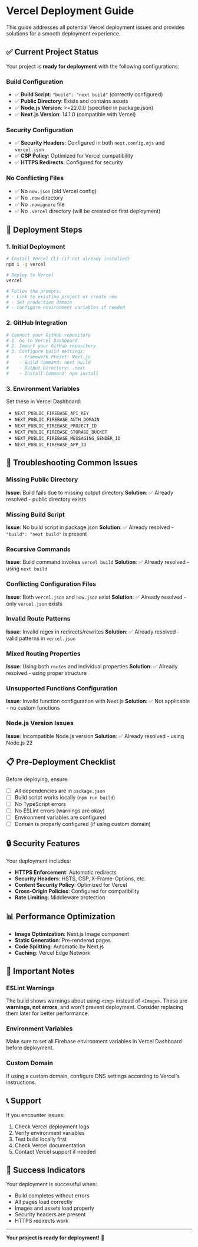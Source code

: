 # Vercel Deployment Guide

This guide addresses all potential Vercel deployment issues and provides solutions for a smooth deployment experience.

## ✅ Current Project Status

Your project is **ready for deployment** with the following configurations:

### Build Configuration

- ✅ **Build Script**: `"build": "next build"` (correctly configured)
- ✅ **Public Directory**: Exists and contains assets
- ✅ **Node.js Version**: >=22.0.0 (specified in package.json)
- ✅ **Next.js Version**: 14.1.0 (compatible with Vercel)

### Security Configuration

- ✅ **Security Headers**: Configured in both `next.config.mjs` and `vercel.json`
- ✅ **CSP Policy**: Optimized for Vercel compatibility
- ✅ **HTTPS Redirects**: Configured for security

### No Conflicting Files

- ✅ No `now.json` (old Vercel config)
- ✅ No `.now` directory
- ✅ No `.nowignore` file
- ✅ No `.vercel` directory (will be created on first deployment)

## 🚀 Deployment Steps

### 1. Initial Deployment

```bash
# Install Vercel CLI (if not already installed)
npm i -g vercel

# Deploy to Vercel
vercel

# Follow the prompts:
# - Link to existing project or create new
# - Set production domain
# - Configure environment variables if needed
```

### 2. GitHub Integration

```bash
# Connect your GitHub repository
# 1. Go to Vercel Dashboard
# 2. Import your GitHub repository
# 3. Configure build settings:
#    - Framework Preset: Next.js
#    - Build Command: next build
#    - Output Directory: .next
#    - Install Command: npm install
```

### 3. Environment Variables

Set these in Vercel Dashboard:

- `NEXT_PUBLIC_FIREBASE_API_KEY`
- `NEXT_PUBLIC_FIREBASE_AUTH_DOMAIN`
- `NEXT_PUBLIC_FIREBASE_PROJECT_ID`
- `NEXT_PUBLIC_FIREBASE_STORAGE_BUCKET`
- `NEXT_PUBLIC_FIREBASE_MESSAGING_SENDER_ID`
- `NEXT_PUBLIC_FIREBASE_APP_ID`

## 🔧 Troubleshooting Common Issues

### Missing Public Directory

**Issue**: Build fails due to missing output directory
**Solution**: ✅ Already resolved - public directory exists

### Missing Build Script

**Issue**: No build script in package.json
**Solution**: ✅ Already resolved - `"build": "next build"` is present

### Recursive Commands

**Issue**: Build command invokes `vercel build`
**Solution**: ✅ Already resolved - using `next build`

### Conflicting Configuration Files

**Issue**: Both `vercel.json` and `now.json` exist
**Solution**: ✅ Already resolved - only `vercel.json` exists

### Invalid Route Patterns

**Issue**: Invalid regex in redirects/rewrites
**Solution**: ✅ Already resolved - valid patterns in `vercel.json`

### Mixed Routing Properties

**Issue**: Using both `routes` and individual properties
**Solution**: ✅ Already resolved - using proper structure

### Unsupported Functions Configuration

**Issue**: Invalid function configuration with Next.js
**Solution**: ✅ Not applicable - no custom functions

### Node.js Version Issues

**Issue**: Incompatible Node.js version
**Solution**: ✅ Already resolved - using Node.js 22

## 📋 Pre-Deployment Checklist

Before deploying, ensure:

- [ ] All dependencies are in `package.json`
- [ ] Build script works locally (`npm run build`)
- [ ] No TypeScript errors
- [ ] No ESLint errors (warnings are okay)
- [ ] Environment variables are configured
- [ ] Domain is properly configured (if using custom domain)

## 🔒 Security Features

Your deployment includes:

- **HTTPS Enforcement**: Automatic redirects
- **Security Headers**: HSTS, CSP, X-Frame-Options, etc.
- **Content Security Policy**: Optimized for Vercel
- **Cross-Origin Policies**: Configured for compatibility
- **Rate Limiting**: Middleware protection

## 📊 Performance Optimization

- **Image Optimization**: Next.js Image component
- **Static Generation**: Pre-rendered pages
- **Code Splitting**: Automatic by Next.js
- **Caching**: Vercel Edge Network

## 🚨 Important Notes

### ESLint Warnings

The build shows warnings about using `<img>` instead of `<Image>`. These are **warnings, not errors**, and won't prevent deployment. Consider replacing them later for better performance.

### Environment Variables

Make sure to set all Firebase environment variables in Vercel Dashboard before deployment.

### Custom Domain

If using a custom domain, configure DNS settings according to Vercel's instructions.

## 📞 Support

If you encounter issues:

1. Check Vercel deployment logs
2. Verify environment variables
3. Test build locally first
4. Check Vercel documentation
5. Contact Vercel support if needed

## 🎯 Success Indicators

Your deployment is successful when:

- Build completes without errors
- All pages load correctly
- Images and assets load properly
- Security headers are present
- HTTPS redirects work

---

**Your project is ready for deployment!** 🚀
